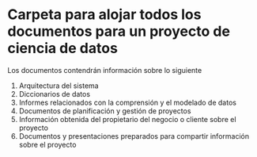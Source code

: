 # Carpeta para alojar todos los documentos para un proyecto de ciencia de datos

Los documentos contendrán información sobre lo siguiente

1. Arquitectura del sistema
2. Diccionarios de datos
3. Informes relacionados con la comprensión y el modelado de datos
4. Documentos de planificación y gestión de proyectos
5. Información obtenida del propietario del negocio o cliente sobre el proyecto
6. Documentos y presentaciones preparados para compartir información sobre el proyecto
